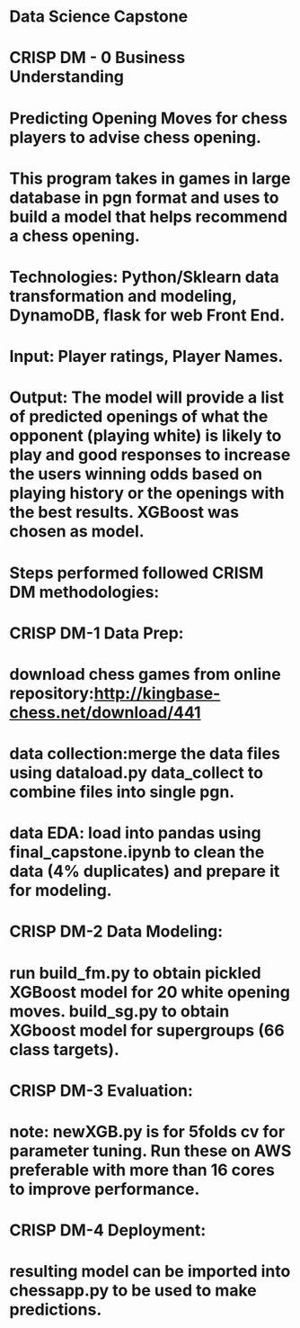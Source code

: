 # Data Science Capstone
# CRISP DM - 0 Business Understanding
# Predicting Opening Moves for chess players to advise chess opening. 

# This program takes in games in large database in pgn format and uses to build a model that helps recommend a chess opening.  
# Technologies: Python/Sklearn data transformation and modeling, DynamoDB, flask for web Front End.
# Input: Player ratings, Player Names.

# Output: The model will provide a list of predicted openings of what the opponent (playing white) is likely to play and good responses to increase the users winning odds based on playing history or the openings with the best results.  XGBoost was chosen as model.

# Steps performed followed CRISM DM methodologies:

# CRISP DM-1 Data Prep:

# download chess games from online repository:http://kingbase-chess.net/download/441

# data collection:merge the data files using dataload.py data_collect to combine files into single pgn. 

# data EDA: load into pandas using final_capstone.ipynb to clean the data (4% duplicates) and prepare it for modeling.

# CRISP DM-2 Data Modeling:
# run build_fm.py to obtain pickled XGBoost model for 20 white opening moves.  build_sg.py to obtain XGboost model for supergroups (66 class targets). 

# CRISP DM-3 Evaluation:

# note: newXGB.py is for 5folds cv for parameter tuning.   Run these on AWS preferable with more than 16 cores to improve performance.

# CRISP DM-4 Deployment:

# resulting model can be imported into chessapp.py to be used to make predictions.
